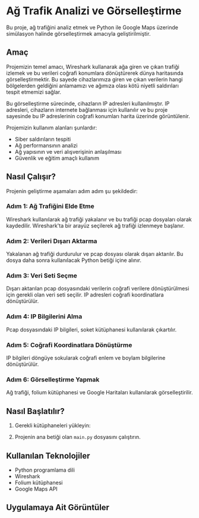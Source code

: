 # Ağ Trafik Analizi ve Görselleştirme

Bu proje, ağ trafiğini analiz etmek ve Python ile Google Maps üzerinde simülasyon halinde görselleştirmek amacıyla geliştirilmiştir.

## Amaç

Projemizin temel amacı, Wireshark kullanarak ağa giren ve çıkan trafiği izlemek ve bu verileri coğrafi konumlara dönüştürerek dünya haritasında görselleştirmektir. Bu sayede cihazlarımıza giren ve çıkan verilerin hangi bölgelerden geldiğini anlamamızı ve ağımıza olası kötü niyetli saldırıları tespit etmemizi sağlar.

Bu görselleştirme sürecinde, cihazların IP adresleri kullanılmıştır. IP adresleri, cihazların internete bağlanması için kullanılır ve bu proje sayesinde bu IP adreslerinin coğrafi konumları harita üzerinde görüntülenir.

Projemizin kullanım alanları şunlardır:
- Siber saldırıların tespiti
- Ağ performansının analizi
- Ağ yapısının ve veri alışverişinin anlaşılması
- Güvenlik ve eğitim amaçlı kullanım

## Nasıl Çalışır?

Projenin geliştirme aşamaları adım adım şu şekildedir:

### Adım 1: Ağ Trafiğini Elde Etme

Wireshark kullanılarak ağ trafiği yakalanır ve bu trafiği pcap dosyaları olarak kaydedilir. Wireshark'ta bir arayüz seçilerek ağ trafiği izlenmeye başlanır.

### Adım 2: Verileri Dışarı Aktarma

Yakalanan ağ trafiği durdurulur ve pcap dosyası olarak dışarı aktarılır. Bu dosya daha sonra kullanılacak Python betiği içine alınır.

### Adım 3: Veri Seti Seçme

Dışarı aktarılan pcap dosyasındaki verilerin coğrafi verilere dönüştürülmesi için gerekli olan veri seti seçilir. IP adresleri coğrafi koordinatlara dönüştürülür.

### Adım 4: IP Bilgilerini Alma

Pcap dosyasındaki IP bilgileri, soket kütüphanesi kullanılarak çıkartılır.

### Adım 5: Coğrafi Koordinatlara Dönüştürme

IP bilgileri döngüye sokularak coğrafi enlem ve boylam bilgilerine dönüştürülür.

### Adım 6: Görselleştirme Yapmak

Ağ trafiği, folium kütüphanesi ve Google Haritaları kullanılarak görselleştirilir.

## Nasıl Başlatılır?

1. Gerekli kütüphaneleri yükleyin:


2. Projenin ana betiği olan `main.py` dosyasını çalıştırın.

## Kullanılan Teknolojiler

- Python programlama dili
- Wireshark
- Folium kütüphanesi
- Google Maps API

## Uygulamaya Ait Görüntüler
